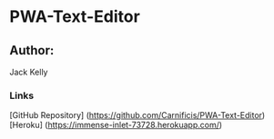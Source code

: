 # PWA-Text-Editor

## Author:
Jack Kelly

### Links
[GitHub Repository] (https://github.com/Carnificis/PWA-Text-Editor)
[Heroku] (https://immense-inlet-73728.herokuapp.com/)